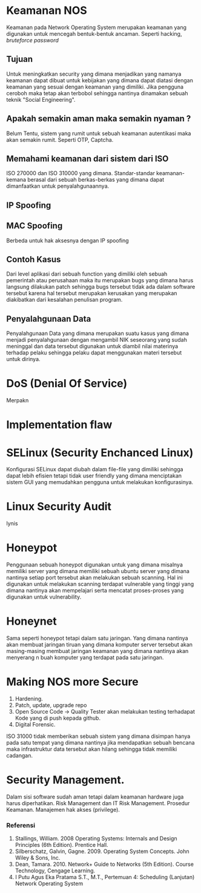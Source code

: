 # Keamanan NOS

Keamanan pada Network Operating System merupakan keamanan yang digunakan untuk mencegah bentuk-bentuk ancaman. Seperti hacking, _bruteforce password_

## Tujuan

Untuk meningkatkan security yang dimana menjadikan yang namanya keamanan dapat dibuat untuk kebijakan yang dimana dapat diatasi dengan keamanan yang sesuai dengan keamanan yang dimiliki. Jika pengguna ceroboh maka tetap akan terbobol sehingga nantinya dinamakan sebuah teknik "Social Engineering".

## Apakah semakin aman maka semakin nyaman ? 

Belum Tentu, sistem yang rumit untuk sebuah keamanan autentikasi maka akan semakin rumit. Seperti OTP, Captcha.

## Memahami keamanan dari sistem dari ISO 

ISO 270000 dan ISO 310000 yang dimana. Standar-standar keamanan-kemana berasal dari sebuah berkas-berkas yang dimana dapat dimanfaatkan untuk penyalahgunaannya. 

## IP Spoofing

## MAC Spoofing 

Berbeda untuk hak aksesnya dengan IP spoofing

## Contoh Kasus

Dari level aplikasi dari sebuah function yang dimiliki oleh sebuah pemerintah atau perusahaan maka itu merupakan bugs yang dimana harus langsung dilakukan patch sehingga bugs tersebut tidak ada dalam software tersebut karena hal tersebut merupakan kerusakan yang merupakan diakibatkan dari kesalahan penulisan program. 

## Penyalahgunaan Data 

Penyalahgunaan Data yang dimana merupakan suatu kasus yang dimana menjadi penyalahgunaan dengan mengambil NIK seseorang yang sudah meninggal dan data tersebut digunakan untuk diambil nilai materinya terhadap pelaku sehingga pelaku dapat menggunakan materi tersebut untuk dirinya.

# DoS (Denial Of Service)

Merpakn

# Implementation flaw

# SELinux (Security Enchanced Linux)

Konfigurasi SELinux dapat diubah dalam file-file yang dimiliki sehingga dapat lebih efisien tetapi tidak user friendly yang dimana menciptakan sistem GUI yang memudahkan pengguna untuk melakukan konfigurasinya.

# Linux Security Audit

lynis

# Honeypot

Penggunaan sebuah honeypot digunakan untuk yang dimana misalnya memiliki server yang dimana memiliki sebuah ubuntu server yang dimana nantinya setiap port tersebut akan melakukan sebuah scanning. Hal ini digunakan untuk melakukan scanning terdapat vulnerable yang tinggi yang dimana nantinya akan mempelajari serta mencatat proses-proses yang digunakan untuk vulnerability.

# Honeynet 

Sama seperti honeypot tetapi dalam satu jaringan. Yang dimana nantinya akan membuat jaringan tiruan yang dimana komputer server tersebut akan masing-masing membuat jaringan keamanan yang dimana nantinya akan menyerang n buah komputer yang terdapat pada satu jaringan.

# Making NOS more Secure

1. Hardening.
2. Patch, update, upgrade repo
3. Open Source Code -> Quality Tester akan melakukan testing terhadapat Kode yang di push kepada github.
4. Digital Forensic.

ISO 31000 tidak memberikan sebuah sistem yang dimana disimpan hanya pada satu tempat yang dimana nantinya jika mendapatkan sebuah bencana maka infrastruktur data tersebut akan hilang sehingga tidak memiliki cadangan.    

# Security Management.

Dalam sisi software sudah aman tetapi dalam keamanan hardware juga harus diperhatikan. Risk Management dan IT Risk Management. Prosedur Keamanan. Manajemen hak akses (privilege).

### Referensi 

1. Stallings, William. 2008 Operating Systems: Internals and Design Principles (6th Edition). Prentice Hall.
2. Silberschatz, Galvin, Gagne. 2009. Operating System Concepts. John Wiley & Sons, Inc.
3. Dean, Tamara. 2010. Network+ Guide to Networks (5th Edition). Course Technology, Cengage Learning.
4. I Putu Agus Eka Pratama S.T., M.T., Pertemuan 4: Scheduling (Lanjutan) Network Operating System 
